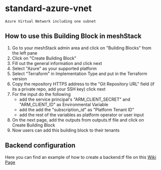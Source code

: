 # standard-azure-vnet
    Azure Virtual Network including one subnet

## How to use this Building Block in meshStack 

1. Go to your meshStack admin area and click on "Building Blocks" from the left pane
2. Click on "Create Building Block"
3. Fill out the general information and click next
4. Select "Azure" as your supported platform 
5. Select "Terraform" in Implementation Type and put in the Terraform version
6. Copy the repository HTTPS address to the "Git Repository URL" field (if its a private repo, add your SSH key) click next
7. For the input do the following
    - add the service principal's "ARM_CLIENT_SECRET" and "ARM_CLIENT_ID" as Environmental Variable
    - add the add the "subscription_id" as "Platform Tenant ID"
    - add the rest of the variables as platform operator or user input
8. On the next page, add the outputs from outputs.tf file and click on Create Building Block
9. Now users can add this building block to their tenants

## Backend configuration
Here you can find an example of how to create a backend.tf file on this [Wiki Page](https://github.com/meshcloud/building-blocks/wiki/%5BUser-Guide%5D-Setting-up-the-Backend-for-terraform-state#how-to-configure-backendtf-file-for-these-providers)